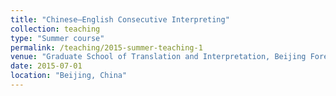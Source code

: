 ```yaml
---
title: "Chinese–English Consecutive Interpreting"
collection: teaching
type: "Summer course"
permalink: /teaching/2015-summer-teaching-1
venue: "Graduate School of Translation and Interpretation, Beijing Foreign Studies University"
date: 2015-07-01
location: "Beijing, China"
---
```

